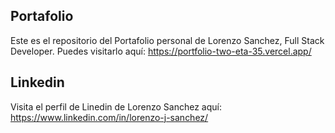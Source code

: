 ## Portafolio

Este es el repositorio del Portafolio personal de Lorenzo Sanchez, Full Stack Developer. Puedes visitarlo aquí: https://portfolio-two-eta-35.vercel.app/

## Linkedin

Visita el perfil de Linedin de Lorenzo Sanchez aquí: https://www.linkedin.com/in/lorenzo-j-sanchez/